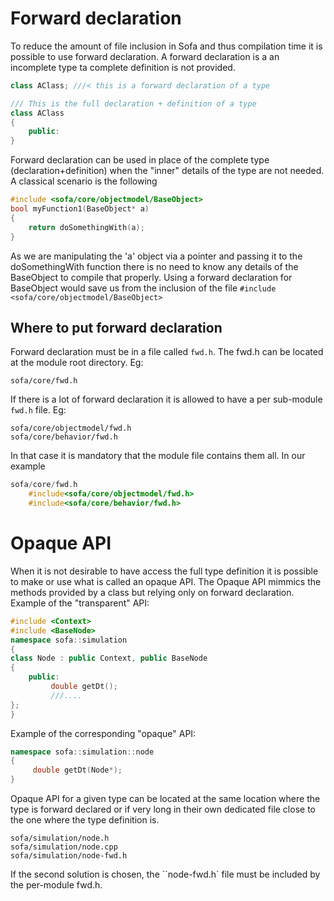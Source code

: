 Forward declaration
===============
To reduce the amount of file inclusion in Sofa and thus compilation time it is possible to use forward declaration. 
A forward declaration is a an incomplete type ta complete definition is not provided. 
```cpp
class AClass; ///< this is a forward declaration of a type

/// This is the full declaration + definition of a type
class AClass   
{
    public:
}
```

Forward declaration can be used in place of the complete type (declaration+definition) when the "inner" details of the type are not needed. A classical scenario is the following
```cpp
#include <sofa/core/objectmodel/BaseObject>
bool myFunction1(BaseObject* a)
{
    return doSomethingWith(a);
}
```

As we are manipulating the 'a' object via a pointer and passing it to the doSomethingWith function there is no need to know any details of the BaseObject to compile that properly. Using a forward declaration for BaseObject would save us from the inclusion of the file ```#include <sofa/core/objectmodel/BaseObject>```

Where to put forward declaration
--------------------------------

Forward declaration must be in a file called ```fwd.h```. The fwd.h can be located at the module root directory.
Eg:
```
sofa/core/fwd.h
```

If there is a lot of forward declaration it is allowed to have a per sub-module ```fwd.h``` file. 
Eg:
```
sofa/core/objectmodel/fwd.h
sofa/core/behavior/fwd.h
```

In that case it is mandatory that the module file contains them all. In our example 
```cpp
sofa/core/fwd.h
    #include<sofa/core/objectmodel/fwd.h>
    #include<sofa/core/behavior/fwd.h>
```


Opaque API 
=========
When it is not desirable to have access the full type definition it is possible to make or use what is called an opaque API. The Opaque API mimmics the methods provided by a class but relying only on forward declaration. 
Example of the "transparent" API: 
```cpp
#include <Context>
#include <BaseNode>
namespace sofa::simulation
{
class Node : public Context, public BaseNode 
{
    public:
         double getDt(); 
         ///....
};
}
```

Example of the corresponding "opaque" API: 
```cpp
namespace sofa::simulation::node
{
     double getDt(Node*);  
}
```

Opaque API for a given type can be located at the same location where the type is forward declared or if very long in their own dedicated file close to the one where the type definition is. 
```
sofa/simulation/node.h
sofa/simulation/node.cpp
sofa/simulation/node-fwd.h 
```

If the second solution is chosen, the ``node-fwd.h` file must be included by the per-module fwd.h. 